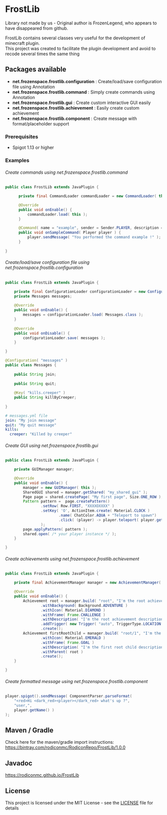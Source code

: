 # FrostLib

Library not made by us - Original author is FrozenLegend, who appears to have disappeared from github.

FrostLib contains several classes very useful for the development of minecraft plugin.  
This project was created to facilitate the plugin development and avoid to recode several times the same thing

## Packages available

- **net.frozenspace.frostlib.configuration** : Create/load/save configuration file using Annotation
- **net.frozenspace.frostlib.command** : Simply create commands using Annotation
- **net.frozenspace.frostlib.gui** : Create custom interactive GUI easily
- **net.frozenspace.frostlib.achievement** : Easily create custom achievement
- **net.frozenspace.frostlib.component** : Create message with format/placeholder support

### Prerequisites

- Spigot 1.13 or higher

### Examples

###### Create commands using net.frozenspace.frostlib.command
``` java
public class FrostLib extends JavaPlugin {

      private final CommandLoader commandLoader = new CommandLoader( this );

      @Override
      public void onEnable() {
          commandLoader.load( this );
      }

      @Command( name = "example", sender = Sender.PLAYER, description = "My example command description")
      public void onSampleCommand( Player player ) {
          player.sendMessage( "You performed the command example !" );
      }
      
}
```

###### Create/load/save configuration file using net.frozenspace.frostlib.configuration
``` java
public class FrostLib extends JavaPlugin {

    private final ConfigurationLoader configurationLoader = new ConfigurationLoader( this );
    private Messages messages;
    
    @Override
    public void onEnable() {
        messages = configurationLoader.load( Messages.class );
    }
    
    @Override
    public void onDisable() {
        configurationLoader.save( messages );
    }

}
```
```java
@Configuration( "messages" )
public class Messages {
    
    public String join;
    
    public String quit;
    
    @Key( "kills.creeper" )
    public String killByCreeper;
    
}
```
```yml
# messages.yml file
join: "My join message"
quit: "My quit message"
kills:
  creeper: "Killed by creeper"
```

###### Create GUI using net.frozenspace.frostlib.gui
```java
public class FrostLib extends JavaPlugin {

    private GUIManager manager;

    @Override
    public void onEnable() {
        manager = new GUIManager( this );
        SharedGUI shared = manager.getShared( "my_shared_gui" );
        Page page = shared.createPage( "My first page", Size.ONE_ROW );
        Pattern pattern =  page.createPattern()
                .setRow( Row.FIRST, "XXXXOXXXX" )
                .setKey( 'O', ActionItem.create( Material.CLOCK )
                        .name( ChatColor.AQUA + "Teleport to spawn")
                        .click( (player) -> player.teleport( player.getWorld().getSpawnLocation() ) )
                );
        page.applyPattern( pattern );
        shared.open( /* your player instance */ );
    }

}
```
###### Create achievements using net.frozenspace.frostlib.achievement
```java
public class FrostLib extends JavaPlugin {

    private final AchievementManager manager = new AchievementManager( this );

    @Override
    public void onEnable() {
        Achievement root = manager.build( "root", "I'm the root achievement" )
                .withBackground( Background.ADVENTURE )
                .withIcon( Material.DIAMOND )
                .withFrame( Frame.CHALLENGE )
                .withDescription( "I'm the root achievement description" )
                .addTrigger( new Trigger( "auto", TriggerType.LOCATION ) )
                .create();
        Achievement firstRootChild = manager.build( "root/1", "I'm the first root child" )
                .withIcon( Material.EMERALD )
                .withFrame( Frame.GOAL )
                .withDescription( "I'm the first root child description" )
                .withParent( root )
                .create();
    }

}
```
###### Create formatted message using net.frozenspace.frostlib.component
```java
player.spigot().sendMessage( ComponentParser.parseFormat( 
    "<red>Hi <dark_red><player></dark_red> what's up ?", 
    "user,", 
    player.getName() ) 
);
```

## Maven / Gradle
Check here for the maven/gradle import instructions: https://bintray.com/rodiconmc/RodiconRepo/FrostLib/1.0.0

## Javadoc

https://rodiconmc.github.io/FrostLib

## License

This project is licensed under the MIT License - see the [LICENSE](LICENSE) file for details
